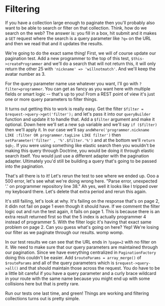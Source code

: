 # Filtering

If you have a collection large enough to paginate then you'll probably also want to
be able to search or filter on that collection. Think, how do we search on the web?
The answer is: you fill in a box, hit submit and it makes a `GET` request where the
search is a query parameter like `?q=` on the URL and then we read that and it updates
the results. 

We're going to do the exact same thing!  First, we will of course update our pagination
test. Add a new programmer to the top of this test, `$this->createProgrammer` and we'll
do a search that will not return this, it will only return the other 25 with `'nickname' => 'willnotmatch'`.
And we'll keep the avatar number as 3. 

For the query parameter name use whatever you want, I'll go with `?filter=programmer`.
You can get as fancy as you want here with multiple fields or smart logic -- that's up to you!
From a REST point of view it's just one or more query parameters to filter things.

It turns out getting this to work is really easy. Get the filter `$filter = $request->query->get('filter');`
and let's pass it into our `queryBuilder` function and update it to handle that. 
Add a `$filter` argument and make it optional. Down here we'll set a new `$qb` variable and
we'll say `if ($filter)` then we'll apply it. In our case we'll say `andWhere('programmer.nickname LIKE :filter OR programmer.tagLine LIKE filter')` then `setParameter('filter' , '%'.$filter.'%')` and at the
bottom we'll `return $qb;`. If you were using something like elastic search then you wouldn't be
making this query through Doctrine, you would be doing it through elastic search itself. You would
just use a different adapter with the pagination adapter. Ultimately you'd still be building a query
that's going to be passed into the pagination. 

That's all there is to it! Let's rerun the test to see where we ended up. Ooo a 500 error, let's see
what we're doing wrong here. "Parse error, unexpected '.' on programmer repository line 38." Ah yes,
well it looks like I tripped over my keyboard there. Let's delete that extra period and rerun this again.

It's still failing, let's look at why. It's failing on the response that's on page 2, it didn not fail on
page 1 even though it should have. If we comment the filter logic out and run the test again, it fails on
page 1. This is because there is an extra result returned first so that the 5 index is actually programmer
4 instead of programmer 5. With the filter logic it's having that exact same problem on page 2. Can you guess
what's going on here? Yep! We're losing our filter as we paginate through our results. womp womp.

In our test results we can see that the URL ends in `?page=2` with no filter on it. We need to make sure that
our query parameters are maintained through our pagination. Since we have everything centralized in `PaginationFactory`
doing this couldn't be easier. Add `$routeParams = array_merge()` of `$routeParams` and all of the query parameters
which is `$request->query->all()` and that should maintain those across the request. You do have to be a little bit
careful if you have a query parameter and a curly brace wildcard in your route with the same name because you
might end up with some collisions here but that is pretty rare.

Run our tests one last time, and green! Things are working and filtering collections turns out is pretty simple.

